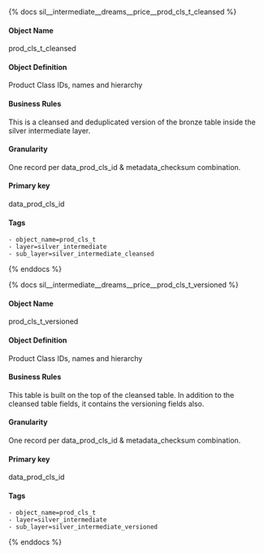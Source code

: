 {% docs sil__intermediate__dreams__price__prod_cls_t_cleansed %}

#### Object Name
prod_cls_t_cleansed

#### Object Definition
Product Class IDs, names and hierarchy

#### Business Rules
This is a cleansed and deduplicated version of the bronze table inside the silver intermediate layer.

#### Granularity
One record per data_prod_cls_id & metadata_checksum combination.

#### Primary key
data_prod_cls_id

#### Tags
    - object_name=prod_cls_t
    - layer=silver_intermediate
    - sub_layer=silver_intermediate_cleansed

{% enddocs %}

{% docs sil__intermediate__dreams__price__prod_cls_t_versioned %}

#### Object Name
prod_cls_t_versioned

#### Object Definition
Product Class IDs, names and hierarchy

#### Business Rules
This table is built on the top of the cleansed table. In addition to the cleansed table fields, it contains the versioning fields also.

#### Granularity
One record per data_prod_cls_id & metadata_checksum combination.

#### Primary key
data_prod_cls_id

#### Tags
    - object_name=prod_cls_t
    - layer=silver_intermediate
    - sub_layer=silver_intermediate_versioned

{% enddocs %}